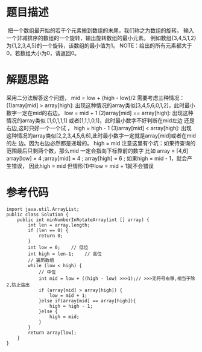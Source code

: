 # 题目描述

​       把一个数组最开始的若干个元素搬到数组的末尾，我们称之为数组的旋转。 输入一个非减排序的数组的一个旋转，输出旋转数组的最小元素。 例如数组{3,4,5,1,2}为{1,2,3,4,5}的一个旋转，该数组的最小值为1。 NOTE：给出的所有元素都大于0，若数组大小为0，请返回0。

# 解题思路

采用二分法解答这个问题，
mid = low + (high - low)/2
需要考虑三种情况：
(1)array[mid] > array[high]:
出现这种情况的array类似[3,4,5,6,0,1,2]，此时最小数字一定在mid的右边。
low = mid + 1
(2)array[mid] == array[high]:
出现这种情况的array类似 [1,0,1,1,1] 或者[1,1,1,0,1]，此时最小数字不好判断在mid左边
还是右边,这时只好一个一个试 ，
high = high - 1
(3)array[mid] < array[high]:
出现这种情况的array类似[2,2,3,4,5,6,6],此时最小数字一定就是array[mid]或者在mid的左
边。因为右边必然都是递增的。
high = mid
注意这里有个坑：如果待查询的范围最后只剩两个数，那么mid 一定会指向下标靠前的数字
比如 array = [4,6]
array[low] = 4 ;array[mid] = 4 ; array[high] = 6 ;
如果high = mid - 1，就会产生错误， 因此high = mid
但情形(1)中low = mid + 1就不会错误

# 参考代码

```
import java.util.ArrayList;
public class Solution {
    public int minNumberInRotateArray(int [] array) {
        int len = array.length;
        if (len == 0) {
            return 0;
        }
        int low = 0;    // 低位
        int high = len-1;    // 高位
        // 遍历数组
        while (low < high) {
            // 中位
            int mid = low + ((high - low) >>>1);// >>>无符号右移,相当于除2,防止溢出
            if (array[mid] > array[high]) {
                low = mid + 1;
            }else if(array[mid] == array[high]){
                high = high - 1;
            }else {
                high = mid;
            }
        }
        return array[low];
    }
}
```

